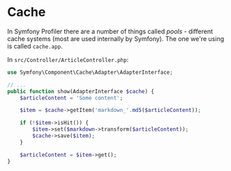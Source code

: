 # Cache

In Symfony Profiler there are a number of things called *pools* - different cache systems (most are used internally by Symfony). The one we're using is called `cache.app`. 

In `src/Controller/ArticleController.php`:

```php
use Symfony\Component\Cache\Adapter\AdapterInterface;

// ...
public function show(AdapterInterface $cache) {
    $articleContent = 'Some content';

    $item = $cache->getItem('markdown_'.md5($articleContent));

    if (!$item->isHit()) {
        $item->set($markdown->transform($articleContent));
        $cache->save($item);
    }

    $articleContent = $item->get();
}
```
